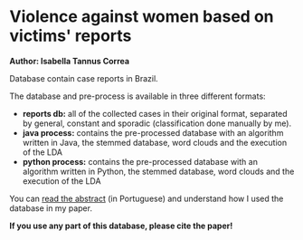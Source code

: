 # Violence against women based on victims' reports 
**Author: Isabella Tannus Correa**

Database contain case reports in Brazil. 

The database and pre-process is available in three different formats:
* **reports db:** all of the collected cases in their original format, separated by general, constant and sporadic (classification done manually by me).
* **java process:** contains the pre-processed database with an algorithm written in Java, the stemmed database, word clouds and the execution of the LDA
* **python process:** contains the pre-processed database with an algorithm written in Python, the stemmed database, word clouds and the execution of the LDA

You can [read the abstract](https://bellatannus.github.io/pesquisas.html) (in Portuguese) and understand how I used the database in my paper.

**If you use any part of this database, please cite the paper!**
